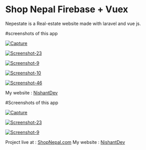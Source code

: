 # Shop Nepal Firebase + Vuex

Nepestate is a Real-estate website made with laravel and vue js.


#screenshots of this app

<p>
    
  <a href="https://i.ibb.co/txwtQLf/Capture.png"><img src="https://i.ibb.co/txwtQLf/Capture.png" target="_blank" alt="Capture" border="0" /></a>
  
  <a href="https://i.ibb.co/Jd3ynrv/Screenshot-23.png"><img src="https://i.ibb.co/Jd3ynrv/Screenshot-23.png" target="_blank" alt="Screenshot-23"
      border="0" /></a>

  <a href="https://i.ibb.co/3S2vMHf/Screenshot-9.png"><img src="https://i.ibb.co/3S2vMHf/Screenshot-9.png" target="_blank" alt="Screenshot-9"
      border="0" /></a>

  <a href="https://i.ibb.co/gtPtw1p/Screenshot-10.png"><img src="https://i.ibb.co/gtPtw1p/Screenshot-10.png" target="_blank" alt="Screenshot-10"
      border="0" /></a>

  <a href="https://i.ibb.co/6BNYSVw/Screenshot-46.png"><img src="https://i.ibb.co/6BNYSVw/Screenshot-46.png" alt="Screenshot-46" border="0" /></a>
  
  My website : <a href="http://nishantdev.epizy.com/">NishantDev</a>

</p>

#Screenshots of this app

<p>
  <a href="https://i.ibb.co/R2rwL5B/Screenshot-52.png"><img src="https://i.ibb.co/R2rwL5B/Screenshot-52.png" target="_blank" alt="Capture" border="0" /></a>

  <a href="https://i.ibb.co/tsJ1ZB3/Screenshot-53.png"><img src="https://i.ibb.co/tsJ1ZB3/Screenshot-53.png" target="_blank" alt="Screenshot-23"
      border="0" /></a>

  <a href="https://i.ibb.co/SJTHBRP/Screenshot-54.png"><img src="https://i.ibb.co/SJTHBRP/Screenshot-54.png" target="_blank" alt="Screenshot-9"
      border="0" /></a>
      
      
</p>

 Project live at : <a href="https://shop-nepal.web.app/">ShopNepal.com</a>
  My website : <a href="http://nishantdev.epizy.com/">NishantDev</a>
